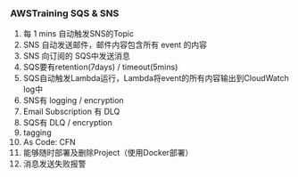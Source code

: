 ### AWSTraining SQS & SNS

1. 每 1 mins 自动触发SNS的Topic
2. SNS 自动发送邮件，邮件内容包含所有 event 的内容
3. SNS 向订阅的 SQS中发送消息
4. SQS要有retention(7days) / timeout(5mins)
5. SQS自动触发Lambda运行，Lambda将event的所有内容输出到CloudWatch log中
6. SNS有 logging / encryption 
7. Email Subscription 有 DLQ
8. SQS有 DLQ / encryption
9. tagging
10. As Code: CFN
11. 能够随时部署及删除Project（使用Docker部署）
12. 消息发送失败报警


